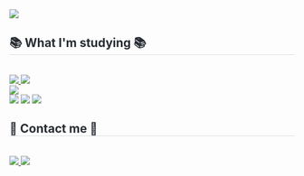 <div align= "left">
    <img src="https://capsule-render.vercel.app/api?type=waving&color=004d21&height=120&text=&animation=fadeIn&fontColor=39604a&fontSize=70" />
    </div>
    <div align= "left">
    <h2 style="border-bottom: 1px solid #d8dee4; color: #282d33;"> 📚 What I'm studying 📚 </h2> <br> 
    <div align= "left"> <a href=https://jyzinn.tistory.com/> <img src="https://img.shields.io/badge/Tistory-000000?style=flat&logo=Tistory&logoColor=white&link=https://jyzinn.tistory.com/"> </a>
    <img src="http://mazandi.herokuapp.com/api?handle=eod460&theme=cold"/>
    <br>
    <img src="http://mazassumnida.wtf/api/generate_badge?boj=eod460">
    <div style="margin: ; text-align: left;" "text-align: left;"> <img src="https://img.shields.io/badge/Figma-F24E1E?style=flat&logo=Figma&logoColor=white">
          <img src="https://img.shields.io/badge/MySQL-4479A1?style=flat&logo=MySQL&logoColor=white">
          <img src="https://img.shields.io/badge/Python-3776AB?style=flat&logo=Python&logoColor=white">
          </div>
    </div>
    <div align= "left">
    <h2 style="border-bottom: 1px solid #d8dee4; color: #282d33;"> 👋 Contact me 👋</h2> <br> 
    <div align= "left"> <a href=https://jyzinn.tistory.com/> <img src="https://img.shields.io/badge/Tistory-000000?style=flat&logo=Tistory&logoColor=white&link=https://jyzinn.tistory.com/"> </a>
         <a href=mailto:yoojinjeon97@gmail.com> <img src="https://img.shields.io/badge/Gmail-EA4335?style=flat&logo=Gmail&logoColor=white&link=mailto:yoojinjeon97@gmail.com"> </a>
          </div>  <br> 
    <div align= "left">  </div> 
    </div>
    
